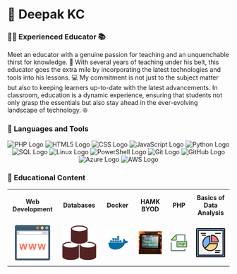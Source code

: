 # 🌱 Deepak KC 

### 👩‍🏫 Experienced Educator 📚

Meet an educator with a genuine passion for teaching and an unquenchable thirst for knowledge. 🚀 With several years of teaching under his belt, this educator goes the extra mile by incorporating the latest technologies and tools into his lessons. 💻 My commitment is not just to the subject matter but also to keeping learners up-to-date with the latest advancements. In  classroom, education is a dynamic experience, ensuring that students not only grasp the essentials but also stay ahead in the ever-evolving landscape of technology. 🌐

### 🧰 Languages and Tools

<div style="text-align:center;">

![PHP Logo](https://img.shields.io/badge/PHP-777BB4?style=for-the-badge&logo=php&logoColor=white&labelColor=777BB4&logoWidth=30&logoHeight=30) ![HTML5 Logo](https://img.shields.io/badge/HTML5-E34F26?style=for-the-badge&logo=html5&logoColor=white&labelColor=E34F26&logoWidth=30&logoHeight=30) ![CSS Logo](https://img.shields.io/badge/CSS3-1572B6?style=for-the-badge&logo=css3&logoColor=white&labelColor=1572B6&logoWidth=30&logoHeight=30) ![JavaScript Logo](https://img.shields.io/badge/JavaScript-F7DF1E?style=for-the-badge&logo=javascript&logoColor=black&labelColor=F7DF1E&logoWidth=30&logoHeight=30) ![Python Logo](https://img.shields.io/badge/Python-3776AB?style=for-the-badge&logo=python&logoColor=white&labelColor=3776AB&logoWidth=30&logoHeight=30) ![SQL Logo](https://img.shields.io/badge/MySQL-4479A1?style=for-the-badge&logo=mysql&logoColor=white&labelColor=4479A1&logoWidth=30&logoHeight=30) ![Linux Logo](https://img.shields.io/badge/Linux-FCC624?style=for-the-badge&logo=linux&logoColor=black&labelColor=FCC624&logoWidth=30&logoHeight=30) ![PowerShell Logo](https://img.shields.io/badge/PowerShell-5391FE?style=for-the-badge&logo=powershell&logoColor=white&labelColor=5391FE&logoWidth=30&logoHeight=30) ![Git Logo](https://img.shields.io/badge/Git-F05032?style=for-the-badge&logo=git&logoColor=white&labelColor=F05032&logoWidth=30&logoHeight=30) ![GitHub Logo](https://img.shields.io/badge/GitHub-181717?style=for-the-badge&logo=github&logoColor=white&labelColor=181717&logoWidth=30&logoHeight=30) ![Azure Logo](https://img.shields.io/badge/Microsoft_Azure-0089D6?style=for-the-badge&logo=microsoft-azure&logoColor=white&labelColor=0089D6&logoWidth=30&logoHeight=30)
![AWS Logo](https://img.shields.io/badge/AWS-232F3E?style=for-the-badge&logo=amazon-aws&logoColor=white&labelColor=232F3E&logoWidth=30&logoHeight=30)

</div>

### 💬 Educational Content 

<table style="border-collapse: collapse; width: 100%;">
    <tr>
        <td style="text-align: center; width: 120px; padding: 10px;">
            <b>Web Development</b>
        </td>
        <td style="text-align: center; width: 120px; padding: 10px;">
            <b>Databases</b>
        </td>
        <td style="text-align: center; width: 120px; padding: 10px;">
            <b>Docker</b>
        </td>
        <td style="text-align: center; width: 120px; padding: 10px;">
            <b>HAMK BYOD</b>
        </td>
        <td style="text-align: center; width: 120px; padding: 10px;">
            <b>PHP</b>
        </td>
        <td style="text-align: center; width: 120px; padding: 10px;">
            <b>Basics of Data Analysis</b>
        </td>
    </tr>
    <tr>
        <td style="text-align: center; padding: 10px; vertical-align: middle;">
            <a href="https://dipaish.github.io/www23/index.html">
                <img src="images/web.svg" alt="web development" style="width:80px;">
            </a>
        </td>
        <td style="text-align: center; padding: 10px; vertical-align: middle;">
            <a href="https://dipaish.github.io/databases/index.html">
                <img src="images/databases.svg" alt="Databases" style="width:80px;">
            </a>
        </td>
        <td style="text-align: center; padding: 10px; vertical-align: middle;">
            <a href="https://dipaish.github.io/OS22/index.html">
                <img src="images/docker.svg" alt="Docker Basics" style="width:80px;">
            </a>
        </td>
        <td style="text-align: center; padding: 10px; vertical-align: middle;">
            <a href="https://hamk-business-information-technology.github.io/os/index.html">
                <img src="images/byod.jpg" alt="HAMK BYOD" style="width:80px;">
            </a>
        </td>
        <td style="text-align: center; padding: 10px; vertical-align: middle;">
            <a href="#">
                <img src="images/php.svg" alt="PHP" style="width:80px;">
            </a>
        </td>
        <td style="text-align: center; padding: 10px; vertical-align: middle;">
            <a href="#">
                <img src="images/danalysis.svg" alt="Basics of Data Analysis" style="width:80px;">
            </a>
        </td>
    </tr>
</table>






<!--
**dipaish/dipaish** is a ✨ _special_ ✨ repository because its `README.md` (this file) appears on your GitHub profile.

Here are some ideas to get you started:

- 🔭 I’m currently working on ...
- 🌱 I’m currently learning ...
- 👯 I’m looking to collaborate on ...
- 🤔 I’m looking for help with ...
- 💬 Ask me about ...
- 📫 How to reach me: ...
- 😄 Pronouns: ...
- ⚡ Fun fact: ...
-->
